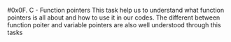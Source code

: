 #0x0F. C - Function pointers
This task help us to understand what function pointers
is all about and how to use it in our codes. The different 
between function poiter and variable pointers are also
well understood through this tasks
